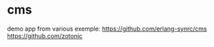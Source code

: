 # cms

demo app from various exemple:
 https://github.com/erlang-synrc/cms
 https://github.com/zotonic
 
